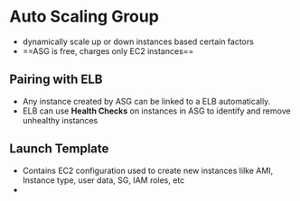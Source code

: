 
# Auto Scaling Group

- dynamically scale up or down instances based certain factors
- ==ASG is free, charges only EC2 instances==


## Pairing with ELB

- Any instance created by ASG can be linked to a ELB automatically.
- ELB can use **Health Checks** on instances in ASG to identify and remove unhealthy instances

## Launch Template

- Contains EC2 configuration used to create new instances lilke AMI, Instance type, user data, SG, IAM roles, etc
- 